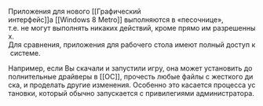Приложения для нового [[Графический интерфейс]]а [[Windows 8 Metro]] выполняются в «песочнице», 
т.е. не могут выполнять никаких действий, кроме прямо им разрешенных. 
Для сравнения, приложения для рабочего стола имеют полный доступ к системе. 

Например, если Вы скачали и запустили игру, она может установить дополнительные драйверы в [[ОС]], прочесть любые файлы с жесткого диска, и проделать другие изменения. Особенно это касается процесса установки, который обычно запускается с привилегиями администратора.